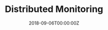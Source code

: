 ---
title: Distributed Monitoring
date: 2018-09-06T00:00:00Z
slide: ""
embedSlide: ""
video: https://www.youtube.com/watch?v=HGGdSOu3fQY
embedVideo: https://www.youtube.com/embed/HGGdSOu3fQY
eventName: JAZOON Bern
eventLink: http://jazoon.com/
city: ""
links: {}

---